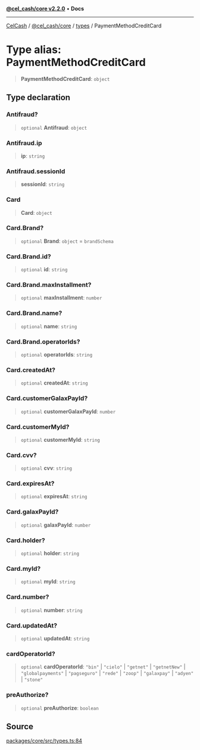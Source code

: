 [**@cel_cash/core v2.2.0**](../../README.md) • **Docs**

***

[CelCash](../../../../packages.md) / [@cel\_cash/core](../../README.md) / [types](../README.md) / PaymentMethodCreditCard

# Type alias: PaymentMethodCreditCard

> **PaymentMethodCreditCard**: `object`

## Type declaration

### Antifraud?

> `optional` **Antifraud**: `object`

### Antifraud.ip

> **ip**: `string`

### Antifraud.sessionId

> **sessionId**: `string`

### Card

> **Card**: `object`

### Card.Brand?

> `optional` **Brand**: `object` = `brandSchema`

### Card.Brand.id?

> `optional` **id**: `string`

### Card.Brand.maxInstallment?

> `optional` **maxInstallment**: `number`

### Card.Brand.name?

> `optional` **name**: `string`

### Card.Brand.operatorIds?

> `optional` **operatorIds**: `string`

### Card.createdAt?

> `optional` **createdAt**: `string`

### Card.customerGalaxPayId?

> `optional` **customerGalaxPayId**: `number`

### Card.customerMyId?

> `optional` **customerMyId**: `string`

### Card.cvv?

> `optional` **cvv**: `string`

### Card.expiresAt?

> `optional` **expiresAt**: `string`

### Card.galaxPayId?

> `optional` **galaxPayId**: `number`

### Card.holder?

> `optional` **holder**: `string`

### Card.myId?

> `optional` **myId**: `string`

### Card.number?

> `optional` **number**: `string`

### Card.updatedAt?

> `optional` **updatedAt**: `string`

### cardOperatorId?

> `optional` **cardOperatorId**: `"bin"` \| `"cielo"` \| `"getnet"` \| `"getnetNew"` \| `"globalpayments"` \| `"pagseguro"` \| `"rede"` \| `"zoop"` \| `"galaxpay"` \| `"adyen"` \| `"stone"`

### preAuthorize?

> `optional` **preAuthorize**: `boolean`

## Source

[packages/core/src/types.ts:84](https://github.com/Pyxlab/celcash/blob/b57c7034bd65dcd5b083f272f9cfe6cc4ff73f7b/packages/core/src/types.ts#L84)
